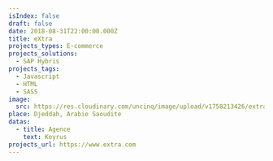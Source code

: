 ```yaml
---
isIndex: false
draft: false
date: 2018-08-31T22:00:00.000Z
title: eXtra
projects_types: E-commerce
projects_solutions:
  - SAP Hybris
projects_tags:
  - Javascript
  - HTML
  - SASS
image:
  src: https://res.cloudinary.com/uncinq/image/upload/v1758213426/extra_fvnkox.png
place: Djeddah, Arabie Saoudite
datas:
  - title: Agence
    text: Keyrus
projects_url: https://www.extra.com
---
```

